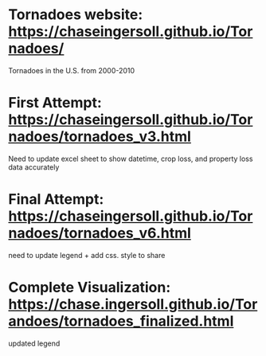 # Tornadoes website: https://chaseingersoll.github.io/Tornadoes/
Tornadoes in the U.S. from 2000-2010
# First Attempt: https://chaseingersoll.github.io/Tornadoes/tornadoes_v3.html
Need to update excel sheet to show datetime, crop loss, and property loss data accurately
# Final Attempt: https://chaseingersoll.github.io/Tornadoes/tornadoes_v6.html
need to update legend + add css. style to share 
# Complete Visualization: https://chase.ingersoll.github.io/Torandoes/tornadoes_finalized.html
updated legend
